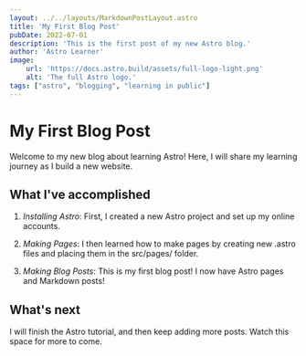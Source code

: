 ```yaml
---
layout: ../../layouts/MarkdownPostLayout.astro
title: 'My First Blog Post'
pubDate: 2022-07-01
description: 'This is the first post of my new Astro blog.'
author: 'Astro Learner'
image:
    url: 'https://docs.astro.build/assets/full-logo-light.png'
    alt: 'The full Astro logo.'
tags: ["astro", "blogging", "learning in public"]
---
```

# My First Blog Post

Welcome to my new blog about learning Astro! Here, I will share my learning journey as I build a new website.

## What I've accomplished

1. *Installing Astro*: First, I created a new Astro project and set up my online accounts.

2. *Making Pages*: I then learned how to make pages by creating new .astro files and placing them in the src/pages/ folder.

3. *Making Blog Posts*: This is my first blog post! I now have Astro pages and Markdown posts!

## What's next

I will finish the Astro tutorial, and then keep adding more posts. Watch this space for more to come.